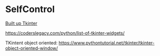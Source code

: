 # SelfControl


[Built up Tkinter](https://www.youtube.com/watch?v=xB68I2fMAuU&ab_channel=Codemy.com)


https://coderslegacy.com/python/list-of-tkinter-widgets/

TKintent object oriented:
https://www.pythontutorial.net/tkinter/tkinter-object-oriented-window/